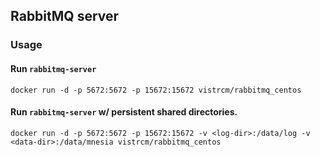 ## RabbitMQ server

### Usage

#### Run `rabbitmq-server`

    docker run -d -p 5672:5672 -p 15672:15672 vistrcm/rabbitmq_centos

#### Run `rabbitmq-server` w/ persistent shared directories.

    docker run -d -p 5672:5672 -p 15672:15672 -v <log-dir>:/data/log -v <data-dir>:/data/mnesia vistrcm/rabbitmq_centos
